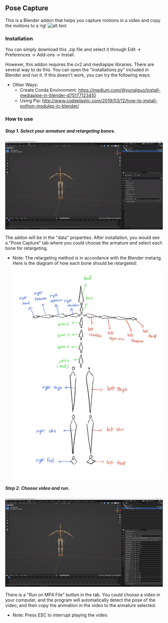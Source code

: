 ## Pose Capture

This is a Blender addon that helps you capture motions in a video and copy the motions to a rig!
![alt text](images/akali_demo.gif)

### Installation

You can simply download this .zip file and select it through Edit -> Preferences -> Add-ons -> Install.

However, this addon requires the cv2 and mediapipe libraries. There are several way to do this. You can open the "installations.py" included in Blender and run it. If this doesn't work, you can try the following ways:

* Other Ways: 
    - Create Conda Environment: https://medium.com/@yunqiguo/install-mediapipe-in-blender-d75177123410
    - Using Pip: http://www.codeplastic.com/2019/03/12/how-to-install-python-modules-in-blender/

### How to use
##### Step 1.  Select your armature and  retargeting bones.

![alt text](images/armature_select.gif)

The addon will be in the "data" properties. After installation, you would see a "Pose Capture" tab where you could choose the armature and select each bone for retargeting.

* Note: The retargeting method is in accordance with the Blender metarig. Here is the diagram of how each bone should be retargeted: ![alt text](images/bone_diagram.jpg)
    
##### Step 2.  Choose video and run.

![alt text](images/dance_result.gif)

There is a "Run on MP4 File" button in the tab. You could choose a video in your computer, and the program will automatically detect the pose of the video, and then copy the animation in the video to the armature selected.

* Note: Press ESC to interrupt playing the video.